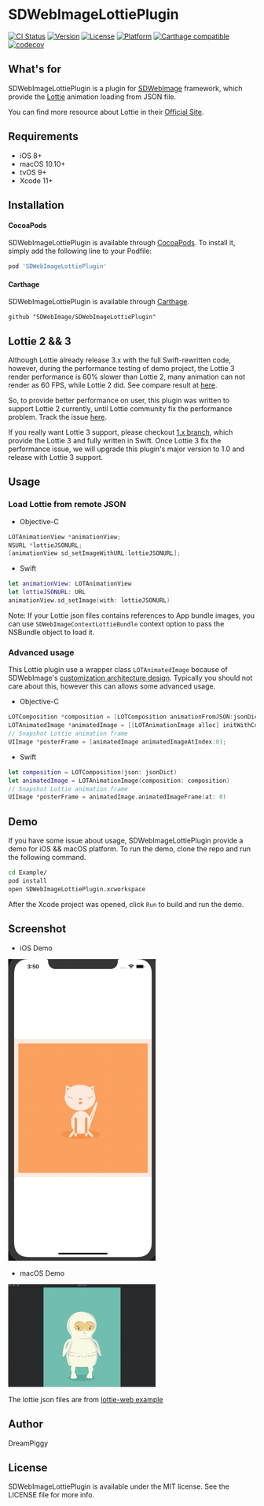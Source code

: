 # SDWebImageLottiePlugin

[![CI Status](https://img.shields.io/travis/SDWebImage/SDWebImageLottiePlugin.svg?style=flat)](https://travis-ci.org/SDWebImage/SDWebImageLottiePlugin)
[![Version](https://img.shields.io/cocoapods/v/SDWebImageLottiePlugin.svg?style=flat)](https://cocoapods.org/pods/SDWebImageLottiePlugin)
[![License](https://img.shields.io/cocoapods/l/SDWebImageLottiePlugin.svg?style=flat)](https://cocoapods.org/pods/SDWebImageLottiePlugin)
[![Platform](https://img.shields.io/cocoapods/p/SDWebImageLottiePlugin.svg?style=flat)](https://cocoapods.org/pods/SDWebImageLottiePlugin)
[![Carthage compatible](https://img.shields.io/badge/Carthage-compatible-brightgreen.svg?style=flat)](https://github.com/SDWebImage/SDWebImageLottiePlugin)
[![codecov](https://codecov.io/gh/SDWebImage/SDWebImageLottiePlugin/branch/master/graph/badge.svg)](https://codecov.io/gh/SDWebImage/SDWebImageLottiePlugin)

## What's for
SDWebImageLottiePlugin is a plugin for [SDWebImage](https://github.com/rs/SDWebImage/) framework, which provide the [Lottie](https://github.com/airbnb/lottie-ios) animation loading from JSON file.

You can find more resource about Lottie in their [Official Site](https://airbnb.design/lottie/).

## Requirements

+ iOS 8+
+ macOS 10.10+
+ tvOS 9+
+ Xcode 11+

## Installation

#### CocoaPods

SDWebImageLottiePlugin is available through [CocoaPods](https://cocoapods.org). To install
it, simply add the following line to your Podfile:

```ruby
pod 'SDWebImageLottiePlugin'
```

#### Carthage

SDWebImageLottiePlugin is available through [Carthage](https://github.com/Carthage/Carthage).

```
github "SDWebImage/SDWebImageLottiePlugin"
```

## Lottie 2 && 3

Although Lottie already release 3.x with the full Swift-rewritten code, however, during the performance testing of demo project, the Lottie 3 render performance is 60% slower than Lottie 2, many animation can not render as 60 FPS, while Lottie 2 did. See compare result at [here](https://github.com/SDWebImage/SDWebImageLottiePlugin/issues/1).

So, to provide better performance on user, this plugin was written to support Lottie 2 currently, until Lottie community fix the performance problem. Track the issue [here](https://github.com/airbnb/lottie-ios/issues/895).

If you really want Lottie 3 support, please checkout [1.x branch](https://github.com/SDWebImage/SDWebImageLottiePlugin/tree/1.x), which provide the Lottie 3 and fully written in Swift. Once Lottie 3 fix the performance issue, we will upgrade this plugin's major version to 1.0 and release with Lottie 3 support.

## Usage

### Load Lottie from remote JSON

+ Objective-C

```objective-c
LOTAnimationView *animationView;
NSURL *lottieJSONURL;
[animationView sd_setImageWithURL:lottieJSONURL];
```

+ Swift

```swift
let animationView: LOTAnimationView
let lottieJSONURL: URL
animationView.sd_setImage(with: lottieJSONURL)
```

Note: If your Lottie json files contains references to App bundle images, you can use `SDWebImageContextLottieBundle` context option to pass the NSBundle object to load it.

### Advanced usage

This Lottie plugin use a wrapper class `LOTAnimatedImage` because of SDWebImage's [customization architecture design](https://github.com/SDWebImage/SDWebImage/wiki/Advanced-Usage#customization). Typically you should not care about this, however this can allows some advanced usage.

+ Objective-C

```objective-c
LOTComposition *composition = [LOTComposition animationFromJSON:jsonDict];
LOTAnimatedImage *animatedImage = [[LOTAnimationImage alloc] initWithComposition:composition];
// Snapshot Lottie animation frame
UIImage *posterFrame = [animatedImage animatedImageAtIndex:0];
```

+ Swift

```swift
let composition = LOTComposition(json: jsonDict)
let animatedImage = LOTAnimationImage(composition: composition)
// Snapshot Lottie animation frame
UIImage *posterFrame = animatedImage.animatedImageFrame(at: 0)
```

## Demo

If you have some issue about usage, SDWebImageLottiePlugin provide a demo for iOS && macOS platform. To run the demo, clone the repo and run the following command.

```bash
cd Example/
pod install
open SDWebImageLottiePlugin.xcworkspace
```

After the Xcode project was opened, click `Run` to build and run the demo.

## Screenshot

+ iOS Demo

<img src="https://raw.githubusercontent.com/SDWebImage/SDWebImageLottiePlugin/master/Example/Screenshot/LottieDemo.gif" width="300" />

+ macOS Demo

<img src="https://raw.githubusercontent.com/SDWebImage/SDWebImageLottiePlugin/master/Example/Screenshot/LottieDemo-macOS.gif" width="300" />

The lottie json files are from [lottie-web example](https://github.com/airbnb/lottie-web)

## Author

DreamPiggy

## License

SDWebImageLottiePlugin is available under the MIT license. See the LICENSE file for more info.

